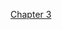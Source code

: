 [Chapter 3](https://learning.oreilly.com/library/view/learning-domain-driven-design/9781098100124/ch03.html#managing_domain_complexity)